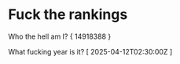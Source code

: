 # Fuck the rankings

Who the hell am I?
{ 14918388 }

What fucking year is it?
[ 2025-04-12T02:30:00Z ]
